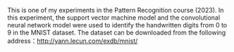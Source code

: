This is one of my experiments in the Pattern Recognition course (2023).
In this experiment, the support vector machine model and the convolutional neural network model were used to identify the handwritten digits from 0 to 9 in the MNIST dataset.
The dataset can be downloaded from the following address：http://yann.lecun.com/exdb/mnist/
